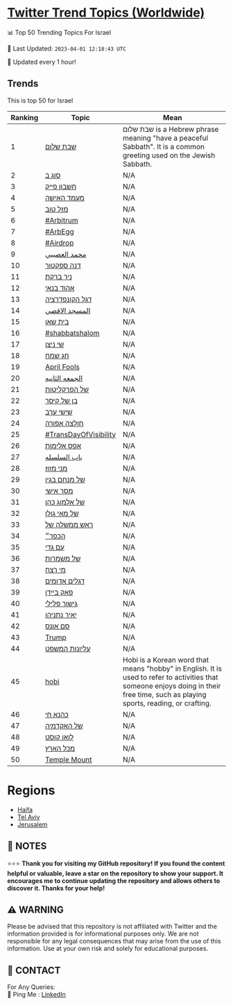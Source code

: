 [Twitter Trend Topics (Worldwide)](https://github.com/ErcinDedeoglu/Twitter-Trend-Topics)
==========


📊 Top 50 Trending Topics For Israel

📆 Last Updated: `2023-04-01 12:18:43 UTC`

🔧 Updated every 1 hour!


## Trends

This is top 50 for Israel

| Ranking | Topic | Mean |
| ------- | ------------ | ------------ |
| 1 | [שבת שלום](http://twitter.com/search?q=%d7%a9%d7%91%d7%aa+%d7%a9%d7%9c%d7%95%d7%9d) | שבת שלום is a Hebrew phrase meaning "have a peaceful Sabbath". It is a common greeting used on the Jewish Sabbath. |
| 2 | [סוג ב](http://twitter.com/search?q=%d7%a1%d7%95%d7%92+%d7%91) | N/A |
| 3 | [חשבון פייק](http://twitter.com/search?q=%d7%97%d7%a9%d7%91%d7%95%d7%9f+%d7%a4%d7%99%d7%99%d7%a7) | N/A |
| 4 | [מעמד האישה](http://twitter.com/search?q=%d7%9e%d7%a2%d7%9e%d7%93+%d7%94%d7%90%d7%99%d7%a9%d7%94) | N/A |
| 5 | [מזל טוב](http://twitter.com/search?q=%d7%9e%d7%96%d7%9c+%d7%98%d7%95%d7%91) | N/A |
| 6 | [#Arbitrum](http://twitter.com/search?q=%23Arbitrum) | N/A |
| 7 | [#ArbEgg](http://twitter.com/search?q=%23ArbEgg) | N/A |
| 8 | [#Airdrop](http://twitter.com/search?q=%23Airdrop) | N/A |
| 9 | [محمد العصيبي](http://twitter.com/search?q=%d9%85%d8%ad%d9%85%d8%af+%d8%a7%d9%84%d8%b9%d8%b5%d9%8a%d8%a8%d9%8a) | N/A |
| 10 | [דנה ספקטור](http://twitter.com/search?q=%d7%93%d7%a0%d7%94+%d7%a1%d7%a4%d7%a7%d7%98%d7%95%d7%a8) | N/A |
| 11 | [ניר ברקת](http://twitter.com/search?q=%d7%a0%d7%99%d7%a8+%d7%91%d7%a8%d7%a7%d7%aa) | N/A |
| 12 | [אהוד בנאי](http://twitter.com/search?q=%d7%90%d7%94%d7%95%d7%93+%d7%91%d7%a0%d7%90%d7%99) | N/A |
| 13 | [דגל הקונפדרציה](http://twitter.com/search?q=%d7%93%d7%92%d7%9c+%d7%94%d7%a7%d7%95%d7%a0%d7%a4%d7%93%d7%a8%d7%a6%d7%99%d7%94) | N/A |
| 14 | [المسجد الاقصي](http://twitter.com/search?q=%d8%a7%d9%84%d9%85%d8%b3%d8%ac%d8%af+%d8%a7%d9%84%d8%a7%d9%82%d8%b5%d9%8a) | N/A |
| 15 | [בית שאן](http://twitter.com/search?q=%d7%91%d7%99%d7%aa+%d7%a9%d7%90%d7%9f) | N/A |
| 16 | [#shabbatshalom](http://twitter.com/search?q=%23shabbatshalom) | N/A |
| 17 | [שי ניצן](http://twitter.com/search?q=%d7%a9%d7%99+%d7%a0%d7%99%d7%a6%d7%9f) | N/A |
| 18 | [חג שמח](http://twitter.com/search?q=%d7%97%d7%92+%d7%a9%d7%9e%d7%97) | N/A |
| 19 | [April Fools](http://twitter.com/search?q=April+Fools) | N/A |
| 20 | [الجمعه الثانيه](http://twitter.com/search?q=%d8%a7%d9%84%d8%ac%d9%85%d8%b9%d9%87+%d8%a7%d9%84%d8%ab%d8%a7%d9%86%d9%8a%d9%87) | N/A |
| 21 | [של הפרקליטות](http://twitter.com/search?q=%d7%a9%d7%9c+%d7%94%d7%a4%d7%a8%d7%a7%d7%9c%d7%99%d7%98%d7%95%d7%aa) | N/A |
| 22 | [בן של קיסר](http://twitter.com/search?q=%d7%91%d7%9f+%d7%a9%d7%9c+%d7%a7%d7%99%d7%a1%d7%a8) | N/A |
| 23 | [שישי ערב](http://twitter.com/search?q=%d7%a9%d7%99%d7%a9%d7%99+%d7%a2%d7%a8%d7%91) | N/A |
| 24 | [חולצה אפורה](http://twitter.com/search?q=%d7%97%d7%95%d7%9c%d7%a6%d7%94+%d7%90%d7%a4%d7%95%d7%a8%d7%94) | N/A |
| 25 | [#TransDayOfVisibility](http://twitter.com/search?q=%23TransDayOfVisibility) | N/A |
| 26 | [אפס אלימות](http://twitter.com/search?q=%d7%90%d7%a4%d7%a1+%d7%90%d7%9c%d7%99%d7%9e%d7%95%d7%aa) | N/A |
| 27 | [باب السلسله](http://twitter.com/search?q=%d8%a8%d8%a7%d8%a8+%d8%a7%d9%84%d8%b3%d9%84%d8%b3%d9%84%d9%87) | N/A |
| 28 | [מני מזוז](http://twitter.com/search?q=%d7%9e%d7%a0%d7%99+%d7%9e%d7%96%d7%95%d7%96) | N/A |
| 29 | [של מנחם בגין](http://twitter.com/search?q=%d7%a9%d7%9c+%d7%9e%d7%a0%d7%97%d7%9d+%d7%91%d7%92%d7%99%d7%9f) | N/A |
| 30 | [מסר אישי](http://twitter.com/search?q=%d7%9e%d7%a1%d7%a8+%d7%90%d7%99%d7%a9%d7%99) | N/A |
| 31 | [של אלמוג כהן](http://twitter.com/search?q=%d7%a9%d7%9c+%d7%90%d7%9c%d7%9e%d7%95%d7%92+%d7%9b%d7%94%d7%9f) | N/A |
| 32 | [של מאי גולן](http://twitter.com/search?q=%d7%a9%d7%9c+%d7%9e%d7%90%d7%99+%d7%92%d7%95%d7%9c%d7%9f) | N/A |
| 33 | [ראש ממשלה של](http://twitter.com/search?q=%d7%a8%d7%90%d7%a9+%d7%9e%d7%9e%d7%a9%d7%9c%d7%94+%d7%a9%d7%9c) | N/A |
| 34 | [הכפר״](http://twitter.com/search?q=%d7%94%d7%9b%d7%a4%d7%a8%d7%b4) | N/A |
| 35 | [עם גדי](http://twitter.com/search?q=%d7%a2%d7%9d+%d7%92%d7%93%d7%99) | N/A |
| 36 | [של משמרות](http://twitter.com/search?q=%d7%a9%d7%9c+%d7%9e%d7%a9%d7%9e%d7%a8%d7%95%d7%aa) | N/A |
| 37 | [מי רצח](http://twitter.com/search?q=%d7%9e%d7%99+%d7%a8%d7%a6%d7%97) | N/A |
| 38 | [דגלים אדומים](http://twitter.com/search?q=%d7%93%d7%92%d7%9c%d7%99%d7%9d+%d7%90%d7%93%d7%95%d7%9e%d7%99%d7%9d) | N/A |
| 39 | [פאק ביידן](http://twitter.com/search?q=%d7%a4%d7%90%d7%a7+%d7%91%d7%99%d7%99%d7%93%d7%9f) | N/A |
| 40 | [גישור פלילי](http://twitter.com/search?q=%d7%92%d7%99%d7%a9%d7%95%d7%a8+%d7%a4%d7%9c%d7%99%d7%9c%d7%99) | N/A |
| 41 | [יאיר נתניהו](http://twitter.com/search?q=%d7%99%d7%90%d7%99%d7%a8+%d7%a0%d7%aa%d7%a0%d7%99%d7%94%d7%95) | N/A |
| 42 | [סם אונס](http://twitter.com/search?q=%d7%a1%d7%9d+%d7%90%d7%95%d7%a0%d7%a1) | N/A |
| 43 | [Trump](http://twitter.com/search?q=Trump) | N/A |
| 44 | [עליונות המשפט](http://twitter.com/search?q=%d7%a2%d7%9c%d7%99%d7%95%d7%a0%d7%95%d7%aa+%d7%94%d7%9e%d7%a9%d7%a4%d7%98) | N/A |
| 45 | [hobi](http://twitter.com/search?q=hobi) | Hobi is a Korean word that means "hobby" in English. It is used to refer to activities that someone enjoys doing in their free time, such as playing sports, reading, or crafting. |
| 46 | [כהנא חי](http://twitter.com/search?q=%d7%9b%d7%94%d7%a0%d7%90+%d7%97%d7%99) | N/A |
| 47 | [של האקדמיה](http://twitter.com/search?q=%d7%a9%d7%9c+%d7%94%d7%90%d7%a7%d7%93%d7%9e%d7%99%d7%94) | N/A |
| 48 | [לואו קוסט](http://twitter.com/search?q=%d7%9c%d7%95%d7%90%d7%95+%d7%a7%d7%95%d7%a1%d7%98) | N/A |
| 49 | [מכל הארץ](http://twitter.com/search?q=%d7%9e%d7%9b%d7%9c+%d7%94%d7%90%d7%a8%d7%a5) | N/A |
| 50 | [Temple Mount](http://twitter.com/search?q=Temple+Mount) | N/A |



# Regions

* [Haifa](</Israel/Haifa.md>)
* [Tel Aviv](</Israel/Tel Aviv.md>)
* [Jerusalem](</Israel/Jerusalem.md>)



## 📝 NOTES

⭐⭐⭐ **Thank you for visiting my GitHub repository! If you found the content helpful or valuable, leave a star on the repository to show your support. It encourages me to continue updating the repository and allows others to discover it. Thanks for your help!**


## ⚠️ WARNING

Please be advised that this repository is not affiliated with Twitter and the information provided is for informational purposes only. We are not responsible for any legal consequences that may arise from the use of this information. Use at your own risk and solely for educational purposes.


## 📨 CONTACT

 For Any Queries:  
            🏓 Ping Me : [LinkedIn](https://www.linkedin.com/in/ercindedeoglu/)
